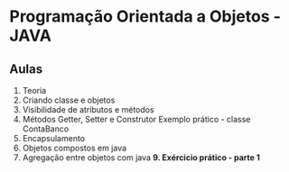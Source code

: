 # Programação Orientada a Objetos - JAVA

## Aulas
1. Teoria
2. Criando classe e objetos
3. Visibilidade de atributos e métodos
4. Métodos Getter, Setter e Construtor
Exemplo prático - classe ContaBanco
6. Encapsulamento
7. Objetos compostos em java
8. Agregação entre objetos com java
**9. Exércicio prático - parte 1**
